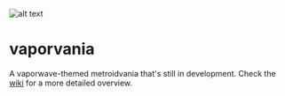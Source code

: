 ![alt text](https://raw.githubusercontent.com/adriangarza/vaporvania/master/running-spritesheet.png)
# vaporvania
A vaporwave-themed metroidvania that's still in development. Check the [wiki](https://github.com/adriangarza/vaporvania/wiki) for a more detailed overview.
